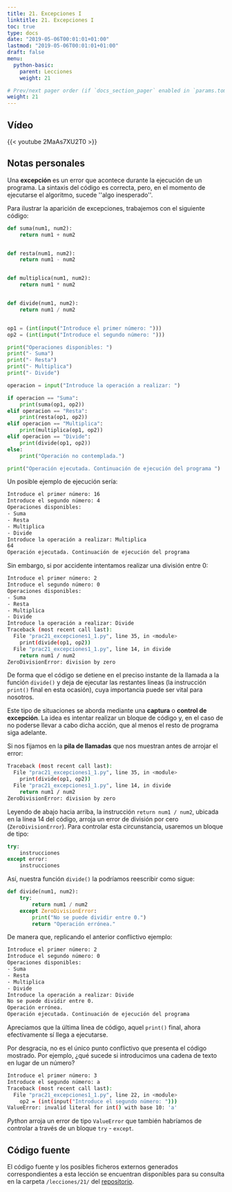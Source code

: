 ```yaml
---
title: 21. Excepciones I
linktitle: 21. Excepciones I
toc: true
type: docs
date: "2019-05-06T00:01:01+01:00"
lastmod: "2019-05-06T00:01:01+01:00"
draft: false
menu:
  python-basic:
    parent: Lecciones
    weight: 21

# Prev/next pager order (if `docs_section_pager` enabled in `params.toml`)
weight: 21
---
```


## Vídeo

{{< youtube 2MaAs7XU2T0 >}}

## Notas personales

Una **excepción** es un error que acontece durante la ejecución de un programa. La sintaxis del código es correcta, pero, en el momento de ejecutarse el algoritmo, sucede ''algo inesperado''.

Para ilustrar la aparición de excepciones, trabajemos con el siguiente código:

```python
def suma(num1, num2):
    return num1 + num2


def resta(num1, num2):
    return num1 - num2


def multiplica(num1, num2):
    return num1 * num2


def divide(num1, num2):
    return num1 / num2


op1 = (int(input("Introduce el primer número: ")))
op2 = (int(input("Introduce el segundo número: ")))

print("Operaciones disponibles: ")
print("- Suma")
print("- Resta")
print("- Multiplica")
print("- Divide")

operacion = input("Introduce la operación a realizar: ")

if operacion == "Suma":
    print(suma(op1, op2))
elif operacion == "Resta":
    print(resta(op1, op2))
elif operacion == "Multiplica":
    print(multiplica(op1, op2))
elif operacion == "Divide":
    print(divide(op1, op2))
else:
    print("Operación no contemplada.")

print("Operación ejecutada. Continuación de ejecución del programa ")
```

Un posible ejemplo de ejecución sería:

```bash
Introduce el primer número: 16
Introduce el segundo número: 4
Operaciones disponibles: 
- Suma
- Resta
- Multiplica
- Divide
Introduce la operación a realizar: Multiplica
64
Operación ejecutada. Continuación de ejecución del programa
```

Sin embargo, si por accidente intentamos realizar una división entre 0:

```bash
Introduce el primer número: 2
Introduce el segundo número: 0
Operaciones disponibles: 
- Suma
- Resta
- Multiplica
- Divide
Introduce la operación a realizar: Divide
Traceback (most recent call last):
  File "prac21_excepciones1_1.py", line 35, in <module>
    print(divide(op1, op2))
  File "prac21_excepciones1_1.py", line 14, in divide
    return num1 / num2
ZeroDivisionError: division by zero
```

De forma que el código se detiene en el preciso instante de la llamada a la función `divide()` y deja de ejecutar las restantes líneas (la instrucción `print()` final en esta ocasión), cuya importancia puede ser vital para nosotros.

Este tipo de situaciones se aborda mediante una **captura** o **control de excepción**. La idea es intentar realizar un bloque de código y, en el caso de no poderse llevar a cabo dicha acción, que al menos el resto de programa siga adelante.

Si nos fijamos en la **pila de llamadas** que nos muestran antes de arrojar el error:

```bash
Traceback (most recent call last):
  File "prac21_excepciones1_1.py", line 35, in <module>
    print(divide(op1, op2))
  File "prac21_excepciones1_1.py", line 14, in divide
    return num1 / num2
ZeroDivisionError: division by zero
```

Leyendo de abajo hacia arriba, la instrucción `return num1 / num2`, ubicada en la línea 14 del código, arroja un error de división por cero (`ZeroDivisionError`). Para controlar esta circunstancia, usaremos un bloque de tipo:

```python
try:
    instrucciones
except error:
    instrucciones
```

Así, nuestra función `divide()` la podríamos reescribir como sigue:

```python
def divide(num1, num2):
    try:
        return num1 / num2
    except ZeroDivisionError:
        print("No se puede dividir entre 0.")
        return "Operación errónea."
```

De manera que, replicando el anterior conflictivo ejemplo:

```bash
Introduce el primer número: 2
Introduce el segundo número: 0
Operaciones disponibles: 
- Suma
- Resta
- Multiplica
- Divide
Introduce la operación a realizar: Divide
No se puede dividir entre 0.
Operación errónea.
Operación ejecutada. Continuación de ejecución del programa 
```

Apreciamos que la última línea de código, aquel `print()` final, ahora efectivamente sí llega a ejecutarse.

Por desgracia, no es el único punto conflictivo que presenta el código mostrado. Por ejemplo, ¿qué sucede si introducimos una cadena de texto en lugar de un número?

```bash
Introduce el primer número: 3
Introduce el segundo número: a
Traceback (most recent call last):
  File "prac21_excepciones1_1.py", line 22, in <module>
    op2 = (int(input("Introduce el segundo número: ")))
ValueError: invalid literal for int() with base 10: 'a'
```

*Python* arroja un error de tipo `ValueError` que también habríamos de controlar a través de un bloque `try` - `except`.

## Código fuente

El código fuente y los posibles ficheros externos generados correspondientes a esta lección se encuentran disponibles para su consulta en la carpeta `/lecciones/21/` del [repositorio](https://github.com/ImAlexisSaez/curso-python-desde-0).

